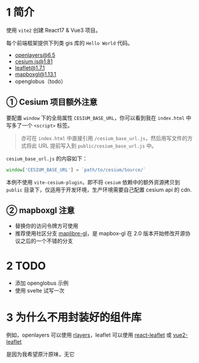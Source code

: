 # 1 简介

使用 `vite2` 创建 React17 & Vue3 项目。

每个前端框架提供下列类 gis 库的 `Hello World` 代码。

- openlayers@6.5
- cesium.js@1.81
- leaflet@1.7.1
- mapboxgl@1.13.1
- openglobus（todo）



## ① Cesium 项目额外注意

要配置 `window` 下的全局属性 `CESIUM_BASE_URL`，你可以看到我在 `index.html` 中写多了一个 `<script>` 标签。

> 亦可在 `index.html` 中直接引用 `/cesium_base_url.js`，然后用写文件的方式将此 URL 提前写入到 `public/cesium_base_url.js` 中。

`cesium_base_url.js` 的内容如下：

``` js
window['CESIUM_BASE_URL'] = `path/to/cesium/Source/`
```

本例不使用 `vite-cesium-plugin`，即不将 `cesium` 依赖中的额外资源拷贝到 `public` 目录下，仅适用于开发环境，生产环境需要自己配置 cesium api 的 cdn.



## ② mapboxgl 注意

- 替换你的访问令牌方可使用
- 推荐使用社区分支 [maplibre-gl](https://github.com/maplibre/maplibre-gl-js)，是 mapbox-gl 在 2.0 版本开始修改开源协议之后的一个不错的分支



# 2 TODO

- 添加 openglobus 示例
- 使用 svelte 试写一次



# 3 为什么不用封装好的组件库

例如，openlayers 可以使用 [rlayers](https://www.npmjs.com/package/rlayers)，leaflet 可以使用 [react-leaflet](https://www.npmjs.com/package/react-leaflet) 或 [vue2-leaflet](https://www.npmjs.com/package/vue2-leaflet)

是因为我希望原汁原味，无它
